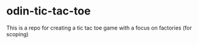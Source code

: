 # odin-tic-tac-toe

This is a repo for creating a tic tac toe game with a focus on factories (for scoping)